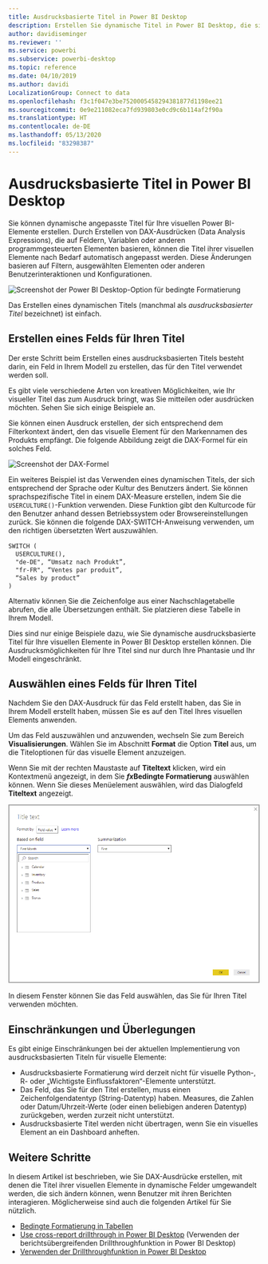 ```yaml
---
title: Ausdrucksbasierte Titel in Power BI Desktop
description: Erstellen Sie dynamische Titel in Power BI Desktop, die sich basierend auf programmgesteuerten Ausdrücken ändern, wozu bedingte programmgesteuerte Formatierung verwendet wird.
author: davidiseminger
ms.reviewer: ''
ms.service: powerbi
ms.subservice: powerbi-desktop
ms.topic: reference
ms.date: 04/10/2019
ms.author: davidi
LocalizationGroup: Connect to data
ms.openlocfilehash: f3c1f047e3be7520005458294381877d1198ee21
ms.sourcegitcommit: 0e9e211082eca7fd939803e0cd9c6b114af2f90a
ms.translationtype: HT
ms.contentlocale: de-DE
ms.lasthandoff: 05/13/2020
ms.locfileid: "83298387"
---
```

# <a name="expression-based-titles-in-power-bi-desktop"></a>Ausdrucksbasierte Titel in Power BI Desktop

Sie können dynamische angepasste Titel für Ihre visuellen Power BI-Elemente erstellen. Durch Erstellen von DAX-Ausdrücken (Data Analysis Expressions), die auf Feldern, Variablen oder anderen programmgesteuerten Elementen basieren, können die Titel ihrer visuellen Elemente nach Bedarf automatisch angepasst werden. Diese Änderungen basieren auf Filtern, ausgewählten Elementen oder anderen Benutzerinteraktionen und Konfigurationen.

![Screenshot der Power BI Desktop-Option für bedingte Formatierung](media/desktop-conditional-formatting-visual-titles/expression-based-title-01.png)

Das Erstellen eines dynamischen Titels (manchmal als *ausdrucksbasierter Titel* bezeichnet) ist einfach. 

## <a name="create-a-field-for-your-title"></a>Erstellen eines Felds für Ihren Titel

Der erste Schritt beim Erstellen eines ausdrucksbasierten Titels besteht darin, ein Feld in Ihrem Modell zu erstellen, das für den Titel verwendet werden soll. 

Es gibt viele verschiedene Arten von kreativen Möglichkeiten, wie Ihr visueller Titel das zum Ausdruck bringt, was Sie mitteilen oder ausdrücken möchten. Sehen Sie sich einige Beispiele an.

Sie können einen Ausdruck erstellen, der sich entsprechend dem Filterkontext ändert, den das visuelle Element für den Markennamen des Produkts empfängt. Die folgende Abbildung zeigt die DAX-Formel für ein solches Feld.

![Screenshot der DAX-Formel](media/desktop-conditional-formatting-visual-titles/expression-based-title-02.png)

Ein weiteres Beispiel ist das Verwenden eines dynamischen Titels, der sich entsprechend der Sprache oder Kultur des Benutzers ändert. Sie können sprachspezifische Titel in einem DAX-Measure erstellen, indem Sie die `USERCULTURE()`-Funktion verwenden. Diese Funktion gibt den Kulturcode für den Benutzer anhand dessen Betriebssystem oder Browsereinstellungen zurück. Sie können die folgende DAX-SWITCH-Anweisung verwenden, um den richtigen übersetzten Wert auszuwählen. 

```
SWITCH (
  USERCULTURE(),
  "de-DE", “Umsatz nach Produkt”,
  "fr-FR", “Ventes par produit”,
  “Sales by product”
)
```

Alternativ können Sie die Zeichenfolge aus einer Nachschlagetabelle abrufen, die alle Übersetzungen enthält. Sie platzieren diese Tabelle in Ihrem Modell. 

Dies sind nur einige Beispiele dazu, wie Sie dynamische ausdrucksbasierte Titel für Ihre visuellen Elemente in Power BI Desktop erstellen können. Die Ausdrucksmöglichkeiten für Ihre Titel sind nur durch Ihre Phantasie und Ihr Modell eingeschränkt.


## <a name="select-your-field-for-your-title"></a>Auswählen eines Felds für Ihren Titel

Nachdem Sie den DAX-Ausdruck für das Feld erstellt haben, das Sie in Ihrem Modell erstellt haben, müssen Sie es auf den Titel Ihres visuellen Elements anwenden.

Um das Feld auszuwählen und anzuwenden, wechseln Sie zum Bereich **Visualisierungen**. Wählen Sie im Abschnitt **Format** die Option **Titel** aus, um die Titeloptionen für das visuelle Element anzuzeigen. 

Wenn Sie mit der rechten Maustaste auf **Titeltext** klicken, wird ein Kontextmenü angezeigt, in dem Sie **<em>fx</em>Bedingte Formatierung** auswählen können. Wenn Sie dieses Menüelement auswählen, wird das Dialogfeld **Titeltext** angezeigt. 

![Screenshot des Dialogfelds „Titeltext“](media/desktop-conditional-formatting-visual-titles/expression-based-title-02b.png)

In diesem Fenster können Sie das Feld auswählen, das Sie für Ihren Titel verwenden möchten.

## <a name="limitations-and-considerations"></a>Einschränkungen und Überlegungen

Es gibt einige Einschränkungen bei der aktuellen Implementierung von ausdrucksbasierten Titeln für visuelle Elemente:

* Ausdrucksbasierte Formatierung wird derzeit nicht für visuelle Python-, R- oder „Wichtigste Einflussfaktoren“-Elemente unterstützt.
* Das Feld, das Sie für den Titel erstellen, muss einen Zeichenfolgendatentyp (String-Datentyp) haben. Measures, die Zahlen oder Datum/Uhrzeit-Werte (oder einen beliebigen anderen Datentyp) zurückgeben, werden zurzeit nicht unterstützt.
* Ausdrucksbasierte Titel werden nicht übertragen, wenn Sie ein visuelles Element an ein Dashboard anheften.

## <a name="next-steps"></a>Weitere Schritte

In diesem Artikel ist beschrieben, wie Sie DAX-Ausdrücke erstellen, mit denen die Titel ihrer visuellen Elemente in dynamische Felder umgewandelt werden, die sich ändern können, wenn Benutzer mit ihren Berichten interagieren. Möglicherweise sind auch die folgenden Artikel für Sie nützlich.

* [Bedingte Formatierung in Tabellen](desktop-conditional-table-formatting.md)
* [Use cross-report drillthrough in Power BI Desktop](desktop-cross-report-drill-through.md) (Verwenden der berichtsübergreifenden Drillthroughfunktion in Power BI Desktop)
* [Verwenden der Drillthroughfunktion in Power BI Desktop](desktop-drillthrough.md)
